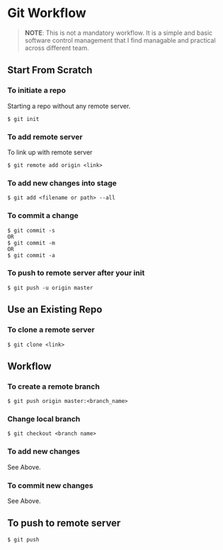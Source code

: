 # Git Workflow

> **NOTE**:
> This is not a mandatory workflow. It is a simple and basic software control management that I find managable and practical across different team.


## Start From Scratch
### To initiate a repo
Starting a repo without any remote server.
```
$ git init
```


### To add remote server
To link up with remote server
```
$ git remote add origin <link>
```


### To add new changes into stage
```
$ git add <filename or path> --all
```


### To commit a change
```
$ git commit -s
OR
$ git commit -m
OR
$ git commit -a
```


### To push to remote server after your init
```
$ git push -u origin master
```




## Use an Existing Repo
### To clone a remote server
```
$ git clone <link>
```


## Workflow
### To create a remote branch
```
$ git push origin master:<branch_name>
```


### Change local branch
```
$ git checkout <branch name>
```


### To add new changes
See Above.


### To commit new changes
See Above.


## To push to remote server
```
$ git push
```